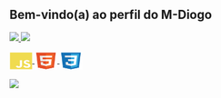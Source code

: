 ## Bem-vindo(a) ao perfil do M-Diogo

 <div>
   <a href="https://github.com/M-Diogo">
   <img height="180em" src="https://github-readme-stats.vercel.app/api?username=M-Diogo&show_icons=true&theme=radical&include_all_commits=true&count_private=true"/>
   <img height="200em" src="https://github-readme-stats.vercel.app/api/top-langs/?username=M-Diogo&layout=compact&langs_count=6&theme=radical"/>

</div>
<div style="display: inline_block"><br>
  <img align="center" alt="Js" height="30" width="40" src="https://raw.githubusercontent.com/devicons/devicon/master/icons/javascript/javascript-plain.svg">
  <img align="center" alt="HTML" height="30" width="40" src="https://raw.githubusercontent.com/devicons/devicon/master/icons/html5/html5-original.svg">
  <img align="center" alt="CSS" height="30" width="40" src="https://raw.githubusercontent.com/devicons/devicon/master/icons/css3/css3-original.svg">
</div>
 
 <br>
 
<div> 
  <a href="https://www.linkedin.com/in/marcoscferreira/" target="_blank"><img src="https://img.shields.io/badge/-LinkedIn-%230077B5?style=for-the-badge&logo=linkedin&logoColor=white" target="_blank"></a> 

</div>
